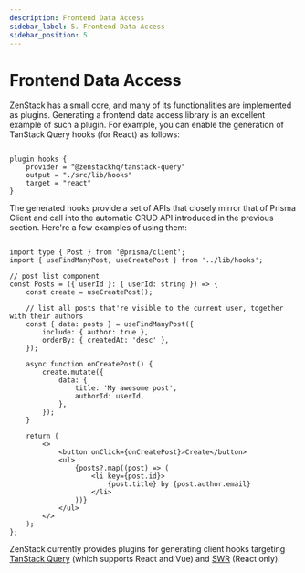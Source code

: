 ```yaml
---
description: Frontend Data Access
sidebar_label: 5. Frontend Data Access
sidebar_position: 5
---
```


# Frontend Data Access

ZenStack has a small core, and many of its functionalities are implemented as plugins. Generating a frontend data access library is an excellent example of such a plugin. For example, you can enable the generation of TanStack Query hooks (for React) as follows:

```zmodel

plugin hooks {
    provider = "@zenstackhq/tanstack-query"
    output = "./src/lib/hooks"
    target = "react"
}

```

The generated hooks provide a set of APIs that closely mirror that of Prisma Client and call into the automatic CRUD API introduced in the previous section. Here're a few examples of using them:

```tsx

import type { Post } from '@prisma/client';
import { useFindManyPost, useCreatePost } from '../lib/hooks';

// post list component
const Posts = ({ userId }: { userId: string }) => {
    const create = useCreatePost();

    // list all posts that're visible to the current user, together with their authors
    const { data: posts } = useFindManyPost({
        include: { author: true },
        orderBy: { createdAt: 'desc' },
    });

    async function onCreatePost() {
        create.mutate({
            data: {
                title: 'My awesome post',
                authorId: userId,
            },
        });
    }

    return (
        <>
            <button onClick={onCreatePost}>Create</button>
            <ul>
                {posts?.map((post) => (
                    <li key={post.id}>
                        {post.title} by {post.author.email}
                    </li>
                ))}
            </ul>
        </>
    );
};

```

ZenStack currently provides plugins for generating client hooks targeting [TanStack Query](/docs/reference/plugins/tanstack-query) (which supports React and Vue) and [SWR](/docs/reference/plugins/swr) (React only).
